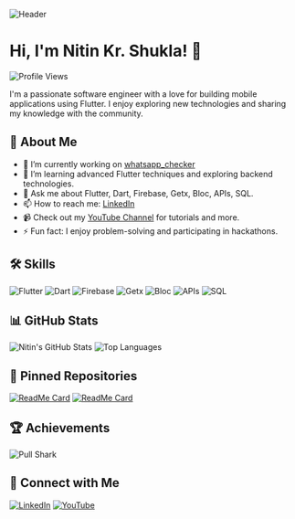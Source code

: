 ![Header](![image](https://github.com/user-attachments/assets/013c1230-9177-4020-ac59-0e389168adc7)
)

# Hi, I'm Nitin Kr. Shukla! 👋

![Profile Views](https://komarev.com/ghpvc/?username=nitin1359&color=blue)

I'm a passionate software engineer with a love for building mobile applications using Flutter. I enjoy exploring new technologies and sharing my knowledge with the community.

## 🚀 About Me
- 🔭 I’m currently working on [whatsapp_checker](https://github.com/nitin1359/whatsapp_checker)
- 🌱 I’m learning advanced Flutter techniques and exploring backend technologies.
- 💬 Ask me about Flutter, Dart, Firebase, Getx, Bloc, APIs, SQL.
- 📫 How to reach me: [LinkedIn](https://www.linkedin.com/in/135nitin/)
- 📹 Check out my [YouTube Channel](https://www.youtube.com/@135nitin) for tutorials and more.
- ⚡ Fun fact: I enjoy problem-solving and participating in hackathons.

## 🛠 Skills
![Flutter](https://img.shields.io/badge/-Flutter-05122A?style=flat&logo=flutter) 
![Dart](https://img.shields.io/badge/-Dart-05122A?style=flat&logo=dart&logoColor=1075C2)
![Firebase](https://img.shields.io/badge/-Firebase-05122A?style=flat&logo=firebase)
![Getx](https://img.shields.io/badge/-Getx-05122A?style=flat&logo=getx)
![Bloc](https://img.shields.io/badge/-Bloc-05122A?style=flat&logo=bloc)
![APIs](https://img.shields.io/badge/-APIs-05122A?style=flat&logo=api)
![SQL](https://img.shields.io/badge/-SQL-05122A?style=flat&logo=sql)

## 📊 GitHub Stats
![Nitin's GitHub Stats](https://github-readme-stats.vercel.app/api?username=nitin1359&show_icons=true&theme=radical)
![Top Languages](https://github-readme-stats.vercel.app/api/top-langs/?username=nitin1359&layout=compact&theme=radical)

## 🚀 Pinned Repositories
[![ReadMe Card](https://github-readme-stats.vercel.app/api/pin/?username=nitin1359&repo=whatsapp_checker&theme=radical)](https://github.com/nitin1359/whatsapp_checker)
[![ReadMe Card](https://github-readme-stats.vercel.app/api/pin/?username=nitin1359&repo=noteapp&theme=radical)](https://github.com/nitin1359/noteapp)

## 🏆 Achievements
![Pull Shark](https://github-profile-trophy.vercel.app/?username=nitin1359&theme=radical&no-frame=true&no-bg=true&margin-w=4)

## 🔗 Connect with Me
[![LinkedIn](https://img.shields.io/badge/-LinkedIn-05122A?style=flat&logo=linkedin)](https://www.linkedin.com/in/135nitin/)
[![YouTube](https://img.shields.io/badge/-YouTube-05122A?style=flat&logo=youtube)](https://www.youtube.com/@135nitin)
